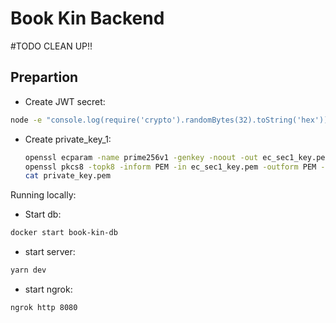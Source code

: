 # Book Kin Backend

#TODO CLEAN UP!!

## Prepartion
 - Create JWT secret:
```bash
node -e "console.log(require('crypto').randomBytes(32).toString('hex'))"
```
- Create private_key_1:
  ``` bash
  openssl ecparam -name prime256v1 -genkey -noout -out ec_sec1_key.pem
  openssl pkcs8 -topk8 -inform PEM -in ec_sec1_key.pem -outform PEM -nocrypt -out private_key.pem
  cat private_key.pem
  ```

Running locally:

- Start db:
```bash
docker start book-kin-db
```
- start server:
```bash
yarn dev
```
- start ngrok:
```bash
ngrok http 8080
```